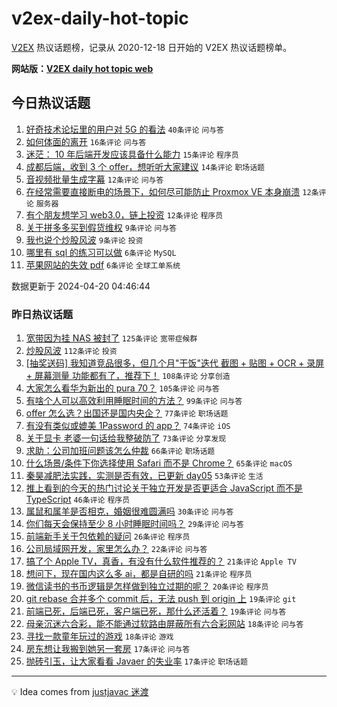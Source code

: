 # v2ex-daily-hot-topic

[V2EX](https://www.v2ex.com/) 热议话题榜，记录从 2020-12-18 日开始的 V2EX 热议话题榜单。

**网站版：[V2EX daily hot topic web](https://boojack.github.io/v2ex-daily-hot-topic-web/)**

## 今日热议话题

<!-- TODAY BEGIN -->

1. [好奇技术论坛里的用户对 5G 的看法](https://www.v2ex.com/t/1034111) `40条评论` `问与答`
1. [如何体面的离开](https://www.v2ex.com/t/1034144) `16条评论` `问与答`
1. [迷茫： 10 年后端开发应该具备什么能力](https://www.v2ex.com/t/1034113) `15条评论` `程序员`
1. [成都后端，收到 3 个 offer，想听听大家建议](https://www.v2ex.com/t/1034121) `14条评论` `职场话题`
1. [音视频批量生成字幕](https://www.v2ex.com/t/1034131) `12条评论` `问与答`
1. [在经常需要直接断电的场景下，如何尽可能防止 Proxmox VE 本身崩溃](https://www.v2ex.com/t/1034123) `12条评论` `服务器`
1. [有个朋友想学习 web3.0，链上投资](https://www.v2ex.com/t/1034103) `12条评论` `程序员`
1. [关于拼多多买到假货维权](https://www.v2ex.com/t/1034147) `9条评论` `问与答`
1. [我也说个炒股风波](https://www.v2ex.com/t/1034101) `9条评论` `投资`
1. [哪里有 sql 的练习可以做](https://www.v2ex.com/t/1034135) `6条评论` `MySQL`
1. [苹果网站的失效 pdf](https://www.v2ex.com/t/1034104) `6条评论` `全球工单系统`

数据更新于 2024-04-20 04:46:44

<!-- TODAY END -->

### 昨日热议话题

<!-- YESTERDAY BEGIN -->

1. [宽带因为挂 NAS 被封了](https://www.v2ex.com/t/1033800) `125条评论` `宽带症候群`
1. [炒股风波](https://www.v2ex.com/t/1033945) `112条评论` `投资`
1. [[抽奖送码] 我知道竞品很多，但几个月"干饭"迭代 截图 + 贴图 + OCR + 录屏 + 屏幕测量 功能都有了，推荐下！](https://www.v2ex.com/t/1033803) `108条评论` `分享创造`
1. [大家怎么看华为新出的 pura 70？](https://www.v2ex.com/t/1033931) `105条评论` `问与答`
1. [有啥个人可以高效利用睡眠时间的方法？](https://www.v2ex.com/t/1033796) `99条评论` `问与答`
1. [offer 怎么选？出国还是国内央企？](https://www.v2ex.com/t/1033840) `77条评论` `职场话题`
1. [有没有类似或媲美 1Password 的 app？](https://www.v2ex.com/t/1033795) `74条评论` `iOS`
1. [关于显卡 老婆一句话给我整破防了](https://www.v2ex.com/t/1033919) `73条评论` `分享发现`
1. [求助：公司加班问题该怎么仲裁](https://www.v2ex.com/t/1033844) `66条评论` `职场话题`
1. [什么场景/条件下你选择使用 Safari 而不是 Chrome？](https://www.v2ex.com/t/1033954) `65条评论` `macOS`
1. [秦昊减肥法实践，实测是否有效，已更新 day05](https://www.v2ex.com/t/1033859) `53条评论` `生活`
1. [推上看到的今天的热门讨论关于独立开发是否更适合 JavaScript 而不是 TypeScript](https://www.v2ex.com/t/1034071) `46条评论` `程序员`
1. [属鼠和属羊是否相克，婚姻很难圆满吗](https://www.v2ex.com/t/1033951) `30条评论` `问与答`
1. [你们每天会保持至少 8 小时睡眠时间吗？](https://www.v2ex.com/t/1033935) `29条评论` `问与答`
1. [前端新手关于包依赖的疑问](https://www.v2ex.com/t/1033992) `26条评论` `程序员`
1. [公司局域网开发，家里怎么办？](https://www.v2ex.com/t/1033882) `22条评论` `问与答`
1. [搞了个 Apple TV，真香，有没有什么软件推荐的？](https://www.v2ex.com/t/1033947) `21条评论` `Apple TV`
1. [想问下，现在国内这么多 ai，都是自研的吗](https://www.v2ex.com/t/1033939) `21条评论` `程序员`
1. [微信读书的书币逻辑是怎样做到独立过期的呢？](https://www.v2ex.com/t/1033839) `20条评论` `程序员`
1. [git rebase 合并多个 commit 后，无法 push 到 origin 上](https://www.v2ex.com/t/1033881) `19条评论` `git`
1. [前端已死，后端已死，客户端已死，那什么还活着？](https://www.v2ex.com/t/1033851) `19条评论` `问与答`
1. [母亲沉迷六合彩，能不能通过软路由屏蔽所有六合彩网站](https://www.v2ex.com/t/1033984) `18条评论` `问与答`
1. [寻找一款童年玩过的游戏](https://www.v2ex.com/t/1033921) `18条评论` `游戏`
1. [房东想让我搬到她另一套房](https://www.v2ex.com/t/1033866) `17条评论` `问与答`
1. [抛砖引玉，让大家看看 Javaer 的失业率](https://www.v2ex.com/t/1033802) `17条评论` `职场话题`

<!-- YESTERDAY END -->

---

💡 Idea comes from [justjavac 迷渡](https://github.com/justjavac/)
